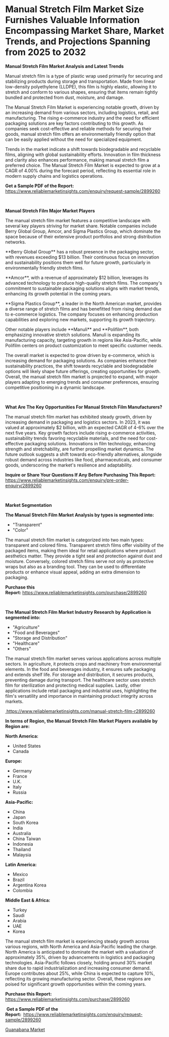 <p><h1>Manual Stretch Film Market Size Furnishes Valuable Information Encompassing Market Share, Market Trends, and Projections Spanning from 2025 to 2032</h1></p><p><strong>Manual Stretch Film Market Analysis and Latest Trends</strong></p>
<p><p>Manual stretch film is a type of plastic wrap used primarily for securing and stabilizing products during storage and transportation. Made from linear low-density polyethylene (LLDPE), this film is highly elastic, allowing it to stretch and conform to various shapes, ensuring that items remain tightly bundled and protected from dust, moisture, and damage.</p><p>The Manual Stretch Film Market is experiencing notable growth, driven by an increasing demand from various sectors, including logistics, retail, and manufacturing. The rising e-commerce industry and the need for efficient packaging solutions are key factors contributing to this growth. As companies seek cost-effective and reliable methods for securing their goods, manual stretch film offers an environmentally friendly option that can be easily applied without the need for specialized equipment.</p><p>Trends in the market indicate a shift towards biodegradable and recyclable films, aligning with global sustainability efforts. Innovation in film thickness and clarity also enhances performance, making manual stretch film a preferred choice. The Manual Stretch Film Market is expected to grow at a CAGR of 4.00% during the forecast period, reflecting its essential role in modern supply chains and logistics operations.</p></p>
<p><strong>Get a Sample PDF of the Report:&nbsp;</strong> <a href="https://www.reliablemarketinsights.com/enquiry/request-sample/2899260?utm_campaign=3036&utm_medium=2&utm_source=Github&utm_content=ia&utm_term=15032025&utm_id=manual-stretch-film">https://www.reliablemarketinsights.com/enquiry/request-sample/2899260</a></p>
<p>&nbsp;</p>
<p><strong>Manual Stretch Film Major Market Players</strong></p>
<p><p>The manual stretch film market features a competitive landscape with several key players striving for market share. Notable companies include Berry Global Group, Amcor, and Sigma Plastics Group, which dominate the space because of their extensive product portfolios and strong distribution networks.</p><p>**Berry Global Group** has a robust presence in the packaging sector, with revenues exceeding $13 billion. Their continuous focus on innovation and sustainability positions them well for future growth, particularly in environmentally friendly stretch films.</p><p>**Amcor**, with a revenue of approximately $12 billion, leverages its advanced technology to produce high-quality stretch films. The company's commitment to sustainable packaging solutions aligns with market trends, enhancing its growth potential in the coming years.</p><p>**Sigma Plastics Group**, a leader in the North American market, provides a diverse range of stretch films and has benefitted from rising demand due to e-commerce logistics. The company focuses on enhancing production capabilities and exploring new markets, supporting its growth trajectory.</p><p>Other notable players include **Manuli** and **Polifilm**, both emphasizing innovative stretch solutions. Manuli is expanding its manufacturing capacity, targeting growth in regions like Asia-Pacific, while Polifilm centers on product customization to meet specific customer needs.</p><p>The overall market is expected to grow driven by e-commerce, which is increasing demand for packaging solutions. As companies enhance their sustainability practices, the shift towards recyclable and biodegradable options will likely shape future offerings, creating opportunities for growth. Overall, the manual stretch film market is projected to expand, with major players adapting to emerging trends and consumer preferences, ensuring competitive positioning in a dynamic landscape.</p></p>
<p>&nbsp;</p>
<p><strong>What Are The Key Opportunities For Manual Stretch Film Manufacturers?</strong></p>
<p><p>The manual stretch film market has exhibited steady growth, driven by increasing demand in packaging and logistics sectors. In 2023, it was valued at approximately $2 billion, with an expected CAGR of 4-6% over the next five years. Key growth factors include rising e-commerce activities, sustainability trends favoring recyclable materials, and the need for cost-effective packaging solutions. Innovations in film technology, enhancing strength and stretchability, are further propelling market dynamics. The future outlook suggests a shift towards eco-friendly alternatives, alongside robust demand across industries like food, pharmaceuticals, and consumer goods, underscoring the market's resilience and adaptability.</p></p>
<p><strong>Inquire or Share Your Questions If Any Before Purchasing This Report:</strong> <a href="https://www.reliablemarketinsights.com/enquiry/pre-order-enquiry/2899260?utm_campaign=3036&utm_medium=2&utm_source=Github&utm_content=ia&utm_term=15032025&utm_id=manual-stretch-film">https://www.reliablemarketinsights.com/enquiry/pre-order-enquiry/2899260</a></p>
<p>&nbsp;</p>
<p><strong>Market Segmentation</strong></p>
<p><strong>The Manual Stretch Film Market Analysis by types is segmented into:</strong></p>
<p><ul><li>"Transparent"</li><li>"Color"</li></ul></p>
<p><p>The manual stretch film market is categorized into two main types: transparent and colored films. Transparent stretch films offer visibility of the packaged items, making them ideal for retail applications where product aesthetics matter. They provide a tight seal and protection against dust and moisture. Conversely, colored stretch films serve not only as protective wraps but also as a branding tool. They can be used to differentiate products or enhance visual appeal, adding an extra dimension to packaging.</p></p>
<p><strong>Purchase this Report:&nbsp;</strong><a href="https://www.reliablemarketinsights.com/purchase/2899260?utm_campaign=3036&utm_medium=2&utm_source=Github&utm_content=ia&utm_term=15032025&utm_id=manual-stretch-film">https://www.reliablemarketinsights.com/purchase/2899260</a></p>
<p>&nbsp;</p>
<p><strong>The Manual Stretch Film Market Industry Research by Application is segmented into:</strong></p>
<p><ul><li>"Agriculture"</li><li>"Food and Beverages"</li><li>"Storage and Distribution"</li><li>"Healthcare"</li><li>"Others"</li></ul></p>
<p><p>The manual stretch film market serves various applications across multiple sectors. In agriculture, it protects crops and machinery from environmental elements. In the food and beverages industry, it ensures safe packaging and extends shelf life. For storage and distribution, it secures products, preventing damage during transport. The healthcare sector uses stretch film for sterilization and protecting medical supplies. Lastly, other applications include retail packaging and industrial uses, highlighting the film's versatility and importance in maintaining product integrity across markets.</p></p>
<p><a href="https://www.reliablemarketinsights.com/manual-stretch-film-r2899260?utm_campaign=3036&utm_medium=2&utm_source=Github&utm_content=ia&utm_term=15032025&utm_id=manual-stretch-film">&nbsp;https://www.reliablemarketinsights.com/manual-stretch-film-r2899260</a></p>
<p><strong>In terms of Region, the Manual Stretch Film Market Players available by Region are:</strong></p>
<p>
    <p> <strong> North America: </strong>
        <ul>
            <li>United States</li>
            <li>Canada</li>
        </ul>
        </p> 
    <p> <strong> Europe: </strong>
        <ul>
            <li>Germany</li>
            <li>France</li>
            <li>U.K.</li>
            <li>Italy</li>
            <li>Russia</li>
        </ul>
        </p> 
    <p> <strong> Asia-Pacific: </strong>
        <ul>
            <li>China</li>
            <li>Japan</li>
            <li>South Korea</li>
            <li>India</li>
            <li>Australia</li>
            <li>China Taiwan</li>
            <li>Indonesia</li>
            <li>Thailand</li>
            <li>Malaysia</li>
        </ul>
        </p> 
    <p> <strong> Latin America: </strong>
        <ul>
            <li>Mexico</li>
            <li>Brazil</li>
            <li>Argentina Korea</li>
            <li>Colombia</li>
        </ul>
        </p> 
    <p> <strong> Middle East & Africa: </strong>
        <ul>
            <li>Turkey</li>
            <li>Saudi</li>
            <li>Arabia</li>
            <li>UAE</li>
            <li>Korea</li>
        </ul>
    </p>
    </p>
<p><p>The manual stretch film market is experiencing steady growth across various regions, with North America and Asia-Pacific leading the charge. North America is anticipated to dominate the market with a valuation of approximately 35%, driven by advancements in logistics and packaging technologies. Asia-Pacific follows closely, holding around 30% market share due to rapid industrialization and increasing consumer demand. Europe contributes about 25%, while China is expected to capture 10%, reflecting its growing manufacturing sector. Overall, these regions are poised for significant growth opportunities within the coming years.</p></p>
<p><strong>Purchase this Report: </strong><a href="https://www.reliablemarketinsights.com/purchase/2899260?utm_campaign=3036&utm_medium=2&utm_source=Github&utm_content=ia&utm_term=15032025&utm_id=manual-stretch-film">https://www.reliablemarketinsights.com/purchase/2899260</a></p>
<p>&nbsp;<strong>Get a Sample PDF of the Report:&nbsp;&nbsp;</strong><a href="https://www.reliablemarketinsights.com/enquiry/request-sample/2899260?utm_campaign=3036&utm_medium=2&utm_source=Github&utm_content=ia&utm_term=15032025&utm_id=manual-stretch-film">https://www.reliablemarketinsights.com/enquiry/request-sample/2899260</a></p>
<p><strong></strong></p>
<p><p><a href="https://github.com/scaseiargas/Market-Research-Report-List-1/blob/main/guanabana-market.md?utm_campaign=3036&utm_medium=2&utm_source=Github&utm_content=ia&utm_term=15032025&utm_id=manual-stretch-film">Guanabana Market</a></p></p>
